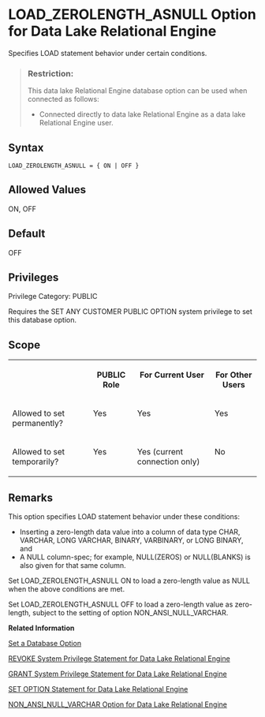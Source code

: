 <!-- loioa63c423984f21015a9d6d9ab3c0675cb -->

# LOAD\_ZEROLENGTH\_ASNULL Option for Data Lake Relational Engine

Specifies LOAD statement behavior under certain conditions.



> ### Restriction:  
> This data lake Relational Engine database option can be used when connected as follows:
> 
> -   Connected directly to data lake Relational Engine as a data lake Relational Engine user.



<a name="loioa63c423984f21015a9d6d9ab3c0675cb__section_nrd_dws_lrb"/>

## Syntax

```
LOAD_ZEROLENGTH_ASNULL = { ON | OFF }
```



<a name="loioa63c423984f21015a9d6d9ab3c0675cb__iq_refso_685"/>

## Allowed Values

ON, OFF



<a name="loioa63c423984f21015a9d6d9ab3c0675cb__iq_refso_686"/>

## Default

OFF



<a name="loioa63c423984f21015a9d6d9ab3c0675cb__section_k3c_gxb_3qb"/>

## Privileges

Privilege Category: PUBLIC

Requires the SET ANY CUSTOMER PUBLIC OPTION system privilege to set this database option.



<a name="loioa63c423984f21015a9d6d9ab3c0675cb__iq_refso_685a"/>

## Scope


<table>
<tr>
<th valign="top">

 



</th>
<th valign="top">

PUBLIC Role



</th>
<th valign="top">

For Current User



</th>
<th valign="top">

For Other Users



</th>
</tr>
<tr>
<td valign="top">

Allowed to set permanently?



</td>
<td valign="top">

Yes



</td>
<td valign="top">

Yes



</td>
<td valign="top">

Yes



</td>
</tr>
<tr>
<td valign="top">

Allowed to set temporarily?



</td>
<td valign="top">

Yes



</td>
<td valign="top">

Yes \(current connection only\)



</td>
<td valign="top">

No



</td>
</tr>
</table>



<a name="loioa63c423984f21015a9d6d9ab3c0675cb__iq_refso_687"/>

## Remarks

This option specifies LOAD statement behavior under these conditions:

-   Inserting a zero-length data value into a column of data type CHAR, VARCHAR, LONG VARCHAR, BINARY, VARBINARY, or LONG BINARY, and
-   A NULL column-spec; for example, NULL\(ZEROS\) or NULL\(BLANKS\) is also given for that same column.

Set LOAD\_ZEROLENGTH\_ASNULL ON to load a zero-length value as NULL when the above conditions are met.

Set LOAD\_ZEROLENGTH\_ASNULL OFF to load a zero-length value as zero-length, subject to the setting of option NON\_ANSI\_NULL\_VARCHAR.

**Related Information**  


[Set a Database Option](set-a-database-option-0dcb893.md "You set options with the SET OPTION statement.")

[REVOKE System Privilege Statement for Data Lake Relational Engine](../080-sql-statements/revoke-system-privilege-statement-for-data-lake-relational-engine-a3eadda.md "Removes specific system privileges from specific users and the right to administer the privilege.")

[GRANT System Privilege Statement for Data Lake Relational Engine](../080-sql-statements/grant-system-privilege-statement-for-data-lake-relational-engine-a3dfcb0.md "Grants specific system privileges to users or roles, with or without administrative rights.")

[SET OPTION Statement for Data Lake Relational Engine](../080-sql-statements/set-option-statement-for-data-lake-relational-engine-a625da7.md "Changes options that affect the behavior of the database and its compatibility with Transact-SQL. Setting the value of an option can change the behavior for all users or an individual user, in either a temporary or permanent scope.")

[NON\_ANSI\_NULL\_VARCHAR Option for Data Lake Relational Engine](non-ansi-null-varchar-option-for-data-lake-relational-engine-a643a35.md "Controls whether zero-length VARCHAR data is treated as NULLs for insert, load, and update operations.")

